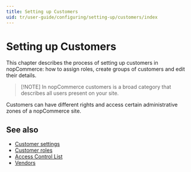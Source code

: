 ```yaml
---
title: Setting up Customers
uid: tr/user-guide/configuring/setting-up/customers/index
---
```


# Setting up Customers

This chapter describes the process of setting up customers in nopCommerce: how to assign roles, create groups of customers and edit their details.

> [!NOTE] In nopCommerce customers is a broad category that describes all users present on your site.

Customers can have different rights and access certain administrative zones of a nopCommerce site.

## See also

- [Customer settings](xref:tr/user-guide/configuring/setting-up/customers/settings)
- [Customer roles](xref:tr/user-guide/configuring/setting-up/customers/customer-roles)
- [Access Control List](xref:tr/user-guide/configuring/setting-up/customers/acl)
- [Vendors](xref:tr/user-guide/configuring/setting-up/customers/vendors/index)